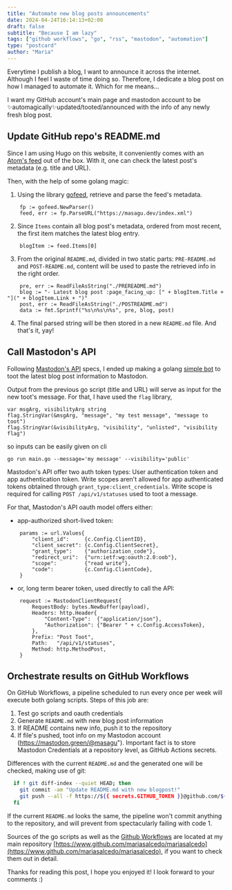 ```yaml
---
title: "Automate new blog posts announcements"
date: 2024-04-24T16:14:13+02:00
draft: false
subtitle: "Because I am lazy"
tags: ["github workflows", "go", "rss", "mastodon", "automation"]
type: "postcard"
author: "Maria"
---
```


Everytime I publish a blog, I want to announce it across the internet.
Although I feel I waste of time doing so.
Therefore, I dedicate a blog post on how I managed to automate it.
Which for me means...
<!--more -->
I want my GitHub account's main page and mastodon account to be ✨automagically✨updated/tooted/announced with the info of any newly fresh blog post.
## Update GitHub repo's README.md

Since I am using Hugo on this website, it conveniently comes with an [Atom's feed](https://www.masagu.dev/index.xml) out of the box.
With it, one can check the latest post's metadata (e.g. title and URL).

Then, with the help of some golang magic:
1. Using the library [gofeed]("github.com/mmcdole/gofeed"), retrieve and parse the feed's metadata.
```golang
    fp := gofeed.NewParser()
    feed, err := fp.ParseURL("https://masagu.dev/index.xml")
```
2. Since `Items` contain all blog post's metadata, ordered from most recent, the first item matches the latest blog entry.
```golang
    blogItem := feed.Items[0]
```
3. From the original `README.md`, divided in two static parts: `PRE-README.md` and `POST-README.md`, content will be used to paste the retrieved info in the right order.
```golang
    pre, err := ReadFileAsString("./PREREADME.md")
    blog := "- Latest blog post :page_facing_up: [" + blogItem.Title + "](" + blogItem.Link + ")"
	post, err := ReadFileAsString("./POSTREADME.md")
	data := fmt.Sprintf("%s\n%s\n%s", pre, blog, post)
```

4. The final parsed string will be then stored in a new `README.md` file. And that's it, yay!

## Call Mastodon's API

Following [Mastodon's API](https://docs.joinmastodon.org/api/guidelines/) specs, I ended up making a golang [simple bot](https://github.com/mariasalcedo/mariasalcedo/tree/0959a543a178c1bac61f86acf1f8b9151c4bf3d7/mastodon-notifier) to toot the latest blog post information to Mastodon.

Output from the previous go script (title and URL) will serve as input for the new toot's message.
For that, I have used the `flag` library, 
```golang
var msgArg, visibilityArg string
flag.StringVar(&msgArg, "message", "my test message", "message to toot")
flag.StringVar(&visibilityArg, "visibility", "unlisted", "visibility flag")
```

so inputs can be easily given on cli
```golang
go run main.go --message='my message' --visibility='public'
```
Mastodon's API offer two auth token types: User authentication token and app authentication token.
Write scopes aren't allowed for app authenticated tokens obtained through `grant_type:client_credentials`.
Write scope is required for calling `POST /api/v1/statuses` used to toot a message.


For that, Mastodon's API oauth model offers either:
- app-authorized short-lived token:
```golang
	params := url.Values{
		"client_id":     {c.Config.ClientID},
		"client_secret": {c.Config.ClientSecret},
		"grant_type":    {"authorization_code"},
		"redirect_uri":  {"urn:ietf:wg:oauth:2.0:oob"},
		"scope":         {"read write"},
		"code":          {c.Config.ClientCode},
	}
```
- or, long term bearer token, used directly to call the API:
```golang
	request := MastodonClientRequest{
		RequestBody: bytes.NewBuffer(payload),
		Headers: http.Header{
			"Content-Type":  {"application/json"},
			"Authorization": {"Bearer " + c.Config.AccessToken},
		},
		Prefix: "Post Toot",
		Path:   "/api/v1/statuses",
		Method: http.MethodPost,
	}
```

## Orchestrate results on GitHub Workflows

On GitHub Workflows, a pipeline scheduled to run every once per week will execute both golang scripts.
Steps of this job are:
1. Test go scripts and oauth credentials
2. Generate `README.md` with new blog post information
3. If README contains new info, push it to the repository
4. If file's pushed, toot info on my Mastodon account (https://mastodon.green/@masagu"). Important fact is to store Mastodon Credentials at a repository level, as GitHub Actions secrets.

Differences with the current `README.md` and the generated one will be checked, making use of git:
```bash
  if ! git diff-index --quiet HEAD; then
    git commit -am "Update README.md with new blogpost!"
    git push --all -f https://${{ secrets.GITHUB_TOKEN }}@github.com/${GITHUB_REPOSITORY}.git
  fi
```

If the current `README.md` looks the same, the pipeline won't commit anything to the repository, and will prevent from spectacularly failing with code 1.


Sources of the go scripts as well as the [Github Workflows](https://github.com/mariasalcedo/mariasalcedo/blob/0959a543a178c1bac61f86acf1f8b9151c4bf3d7/.github/workflows/update.yml) are located at my main repository [https://www.github.com/mariasalcedo/mariasalcedo](https://www.github.com/mariasalcedo/mariasalcedo), if you want to check them out in detail.

Thanks for reading this post, I hope you enjoyed it!
I look forward to your comments :)
